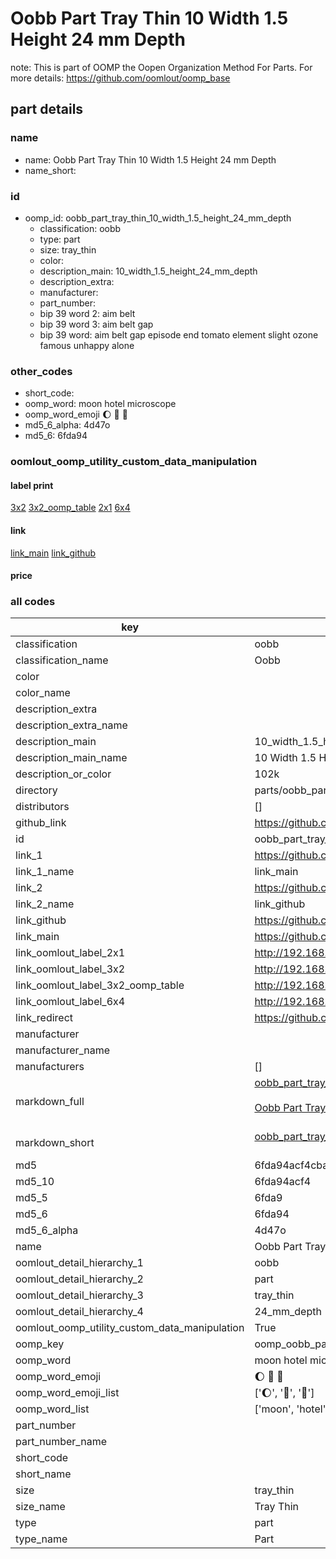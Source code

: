 # Oobb Part Tray Thin 10 Width 1.5 Height 24 mm Depth  

note: This is part of OOMP the Oopen Organization Method For Parts. For more details: https://github.com/oomlout/oomp_base

##  part details
  







### name
* name: Oobb Part Tray Thin 10 Width 1.5 Height 24 mm Depth
* name_short: 
### id
* oomp_id: oobb_part_tray_thin_10_width_1.5_height_24_mm_depth
  * classification: oobb
  * type: part
  * size: tray_thin
  * color: 
  * description_main: 10_width_1.5_height_24_mm_depth
  * description_extra: 
  * manufacturer: 
  * part_number: 
  * bip 39 word 2: aim belt
  * bip 39 word 3: aim belt gap
  * bip 39 word: aim belt gap episode end tomato element slight ozone famous unhappy alone

### other_codes
* short_code: 
* oomp_word: moon hotel microscope
* oomp_word_emoji :moon: :hotel: :microscope:
* md5_6_alpha: 4d47o
* md5_6: 6fda94






### oomlout_oomp_utility_custom_data_manipulation
#### label print
[3x2](http://192.168.1.245:1112/?label=oomp%204d47o)
[3x2_oomp_table](http://192.168.1.108:1112/?label=oomp%204d47o)
[2x1](http://192.168.1.242:1112/?label=oomp%204d47o)
[6x4](http://192.168.1.55:1112/?label=oomp%204d47o)    

#### link

[link_main](https://github.com/oomlout/oomlout_oomp_version_1_messy/tree/main/parts/oobb_part_tray_thin_10_width_1.5_height_24_mm_depth) [link_github](https://github.com/oomlout/oomlout_oomp_version_1_messy/tree/main/parts/oobb_part_tray_thin_10_width_1.5_height_24_mm_depth)                             

#### price







### all codes 
| key | value |  
| --- | --- |  
| classification | oobb |  
| classification_name | Oobb |  
| color |  |  
| color_name |  |  
| description_extra |  |  
| description_extra_name |  |  
| description_main | 10_width_1.5_height_24_mm_depth |  
| description_main_name | 10 Width 1.5 Height 24 mm Depth |  
| description_or_color | 102k |  
| directory | parts/oobb_part_tray_thin_10_width_1.5_height_24_mm_depth |  
| distributors | [] |  
| github_link | https://github.com/oomlout/oomlout_oomp_part_src/tree/main/parts/oobb_part_tray_thin_10_width_1.5_height_24_mm_depth |  
| id | oobb_part_tray_thin_10_width_1.5_height_24_mm_depth |  
| link_1 | https://github.com/oomlout/oomlout_oomp_version_1_messy/tree/main/parts/oobb_part_tray_thin_10_width_1.5_height_24_mm_depth |  
| link_1_name | link_main |  
| link_2 | https://github.com/oomlout/oomlout_oomp_version_1_messy/tree/main/parts/oobb_part_tray_thin_10_width_1.5_height_24_mm_depth |  
| link_2_name | link_github |  
| link_github | https://github.com/oomlout/oomlout_oomp_version_1_messy/tree/main/parts/oobb_part_tray_thin_10_width_1.5_height_24_mm_depth |  
| link_main | https://github.com/oomlout/oomlout_oomp_version_1_messy/tree/main/parts/oobb_part_tray_thin_10_width_1.5_height_24_mm_depth |  
| link_oomlout_label_2x1 | http://192.168.1.242:1112/?label=oomp%204d47o |  
| link_oomlout_label_3x2 | http://192.168.1.245:1112/?label=oomp%204d47o |  
| link_oomlout_label_3x2_oomp_table | http://192.168.1.108:1112/?label=oomp%204d47o |  
| link_oomlout_label_6x4 | http://192.168.1.55:1112/?label=oomp%204d47o |  
| link_redirect | https://github.com/oomlout/oomlout_oomp_version_1_messy/tree/main/parts/oobb_part_tray_thin_10_width_1.5_height_24_mm_depth |  
| manufacturer |  |  
| manufacturer_name |  |  
| manufacturers | [] |  
| markdown_full | [oobb_part_tray_thin_10_width_1.5_height_24_mm_depth](none)<br>[](none)<br>[Oobb Part Tray Thin 10 Width 1.5 Height 24 Mm Depth](none)<br><br> |  
| markdown_short | [oobb_part_tray_thin_10_width_1.5_height_24_mm_depth](none)<br><br> |  
| md5 | 6fda94acf4cba8f79024c4bebe85382a |  
| md5_10 | 6fda94acf4 |  
| md5_5 | 6fda9 |  
| md5_6 | 6fda94 |  
| md5_6_alpha | 4d47o |  
| name | Oobb Part Tray Thin 10 Width 1.5 Height 24 mm Depth |  
| oomlout_detail_hierarchy_1 | oobb |  
| oomlout_detail_hierarchy_2 | part |  
| oomlout_detail_hierarchy_3 | tray_thin |  
| oomlout_detail_hierarchy_4 | 24_mm_depth |  
| oomlout_oomp_utility_custom_data_manipulation | True |  
| oomp_key | oomp_oobb_part_tray_thin_10_width_1.5_height_24_mm_depth |  
| oomp_word | moon hotel microscope |  
| oomp_word_emoji | :moon: :hotel: :microscope: |  
| oomp_word_emoji_list | [':moon:', ':hotel:', ':microscope:'] |  
| oomp_word_list | ['moon', 'hotel', 'microscope'] |  
| part_number |  |  
| part_number_name |  |  
| short_code |  |  
| short_name |  |  
| size | tray_thin |  
| size_name | Tray Thin |  
| type | part |  
| type_name | Part |  
